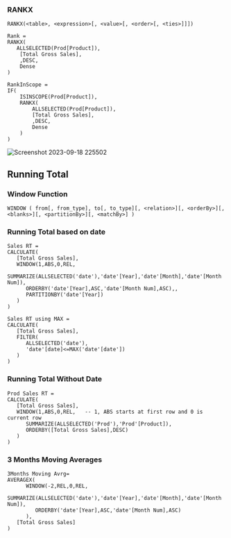 ### RANKX

```
RANKX(<table>, <expression>[, <value>[, <order>[, <ties>]]])
```

```
Rank = 
RANKX(
   ALLSELECTED(Prod[Product]),
    [Total Gross Sales],
    ,DESC,
    Dense
)
```

```
RankInScope = 
IF(
    ISINSCOPE(Prod[Product]),
    RANKX(
        ALLSELECTED(Prod[Product]),
        [Total Gross Sales],
        ,DESC,
        Dense
    )
)
```

![Screenshot 2023-09-18 225502](https://github.com/chewwee/PowerBI/assets/90857289/cfdb11ef-384e-4ede-9d8a-391712f522fb)


## Running Total 
### Window Function
```
WINDOW ( from[, from_type], to[, to_type][, <relation>][, <orderBy>][, <blanks>][, <partitionBy>][, <matchBy>] )
```

### Running Total based on date 
```
Sales RT = 
CALCULATE(
   [Total Gross Sales],
   WINDOW(1,ABS,0,REL,
      SUMMARIZE(ALLSELECTED('date'),'date'[Year],'date'[Month],'date'[Month Num]),
      ORDERBY('date'[Year],ASC,'date'[Month Num],ASC),,
      PARTITIONBY('date'[Year])
   )
)
```
```
Sales RT using MAX = 
CALCULATE(
   [Total Gross Sales],
   FILTER(
      ALLSELECTED('date'),
      'date'[date]<=MAX('date'[date'])
   )
)
```
### Running Total Without Date 
```
Prod Sales RT =
CALCULATE(
   [Total Gross Sales],
   WINDOW(1,ABS,0,REL,   -- 1, ABS starts at first row and 0 is current row 
      SUMMARIZE(ALLSELECTED('Prod'),'Prod'[Product]),
      ORDERBY([Total Gross Sales],DESC)
   )
)
```
### 3 Months Moving Averages
```
3Months Moving Avrg=
AVERAGEX(
      WINDOW(-2,REL,0,REL,
         SUMMARIZE(ALLSELECTED('date'),'date'[Year],'date'[Month],'date'[Month Num]),
         ORDERBY('date'[Year],ASC,'date'[Month Num],ASC)
      ),
   [Total Gross Sales]
)
```



